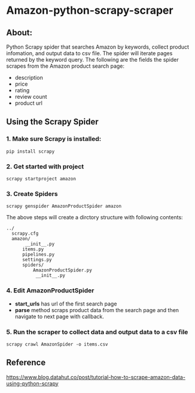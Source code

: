 # Amazon-python-scrapy-scraper 

## About:

  Python Scrapy spider that searches Amazon by keywords, collect product infomation, and output data to csv file. The spider will iterate pages returned by the keyword query. The following are the fields the spider scrapes from the Amazon product search page:

  * description
  * price 
  * rating 
  * review count 
  * product url
            
## Using the Scrapy Spider

### 1. Make sure Scrapy is installed:
```
pip install scrapy
```
  
### 2. Get started with project
```
scrapy startproject amazon
```
### 3. Create Spiders
```
scrapy genspider AmazonProductSpider amazon
```

The above steps will create a dirctory structure with following contents:
```
../
  scrapy.cfg
  amazon/
       __init__.py
      items.py
      pipelines.py
      settings.py
      spiders/
          AmazonProductSpider.py
           __init__.py
```

### 4. Edit AmazonProductSpider 

* <b>start_urls</b> has url of the first search page
* <b>parse</b> method scraps product data from the search page and then navigate to next page with callback.

### 5. Run the scraper to collect data and output data to a csv file
    scrapy crawl AmazonSpider -o items.csv

## Reference
https://www.blog.datahut.co/post/tutorial-how-to-scrape-amazon-data-using-python-scrapy


